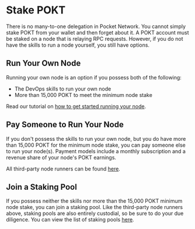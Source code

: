 # Stake POKT

There is no many-to-one delegation in Pocket Network. You cannot simply stake POKT from your wallet and then forget about it. A POKT account must be staked on a node that is relaying RPC requests. However, if you do not have the skills to run a node yourself, you still have options.

## Run Your Own Node

Running your own node is an option if you possess both of the following:

* The DevOps skills to run your own node
* More than 15,000 POKT to meet the minimum node stake

Read our tutorial on [how to get started running your node](/paths/node-runner/zero-to-node/).

## Pay Someone to Run Your Node

If you don't possess the skills to run your own node, but you do have more than 15,000 POKT for the minimum node stake, you can pay someone else to run your node(s). Payment models include a monthly subscription and a revenue share of your node's POKT earnings.

All third-party node runners can be found [here](https://forum.pokt.network/t/recommended-node-hosting-services/366).

## Join a Staking Pool

If you possess neither the skills nor more than the 15,000 POKT minimum node stake, you can join a staking pool. Like the third-party node runners above, staking pools are also entirely custodial, so be sure to do your due diligence. You can view the list of staking pools [here](https://forum.pokt.network/t/overview-of-pooling-services/2437).
